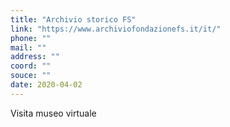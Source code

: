 ```yaml
---
title: "Archivio storico FS"
link: "https://www.archiviofondazionefs.it/it/"
phone: ""
mail: ""
address: ""
coord: ""
souce: ""
date: 2020-04-02
---
```


Visita museo virtuale
